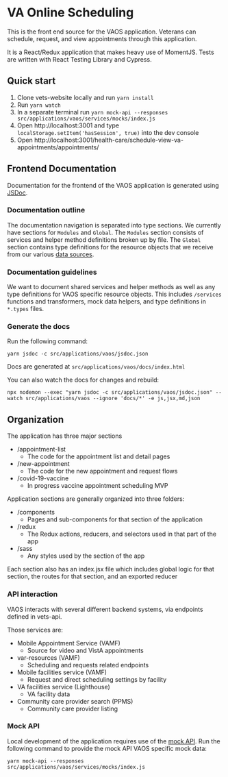 # VA Online Scheduling

This is the front end source for the VAOS application. Veterans can schedule, request, and view appointments through this application.

It is a React/Redux application that makes heavy use of MomentJS. Tests are written with React Testing Library and Cypress.

## Quick start

1. Clone vets-website locally and run `yarn install`
2. Run `yarn watch`
3. In a separate terminal run `yarn mock-api --responses src/applications/vaos/services/mocks/index.js`
4. Open http://localhost:3001 and type `localStorage.setItem('hasSession', true)` into the dev console
5. Open http://localhost:3001/health-care/schedule-view-va-appointments/appointments/


## Frontend Documentation

Documentation for the frontend of the VAOS application is generated using [JSDoc](https://jsdoc.app/).

### Documentation outline

The documentation navigation is separated into type sections. We currently have sections for `Modules` and `Global`. The `Modules` section consists of services and helper method definitions broken up by file. The `Global` section contains type definitions for the resource objects that we receive from our various [data sources](https://github.com/department-of-veterans-affairs/vets-website/tree/master/src/applications/vaos#api-interaction).

### Documentation guidelines

We want to document shared services and helper methods as well as any type definitions for VAOS specific resource objects. This includes `/services` functions and transformers, mock data helpers, and type definitions in `*.types` files.

### Generate the docs

Run the following command:

```
yarn jsdoc -c src/applications/vaos/jsdoc.json
```

Docs are generated at `src/applications/vaos/docs/index.html`

You can also watch the docs for changes and rebuild:

```
npx nodemon --exec "yarn jsdoc -c src/applications/vaos/jsdoc.json" --watch src/applications/vaos --ignore 'docs/*' -e js,jsx,md,json
```

## Organization

The application has three major sections

- /appointment-list
  - The code for the appointment list and detail pages
- /new-appointment
  - The code for the new appointment and request flows
- /covid-19-vaccine
  - In progress vaccine appointment scheduling MVP

Application sections are generally organized into three folders:

- /components
  - Pages and sub-components for that section of the application
- /redux
  - The Redux actions, reducers, and selectors used in that part of the app
- /sass
  - Any styles used by the section of the app

Each section also has an index.jsx file which includes global logic for that section, the routes for that section, and an exported reducer

### API interaction

VAOS interacts with several different backend systems, via endpoints defined in vets-api.

Those services are:

- Mobile Appointment Service (VAMF)
  - Source for video and VistA appointments
- var-resources (VAMF)
  - Scheduling and requests related endpoints
- Mobile facilities service (VAMF)
  - Request and direct scheduling settings by facility
- VA facilities service (Lighthouse)
  - VA facility data
- Community care provider search (PPMS)
  - Community care provider listing

### Mock API

Local development of the application requires use of the [mock API](https://github.com/department-of-veterans-affairs/vets-website#running-a-mock-api-for-local-development). Run the following command to provide the mock API VAOS specific mock data:

```
yarn mock-api --responses src/applications/vaos/services/mocks/index.js
```
